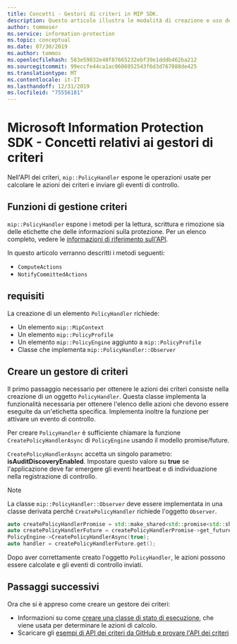 ```yaml
---
title: Concetti - Gestori di criteri in MIP SDK.
description: Questo articolo illustra le modalità di creazione e uso dei gestori dell'API Criteri per la chiamata di operazioni.
author: tommoser
ms.service: information-protection
ms.topic: conceptual
ms.date: 07/30/2019
ms.author: tommos
ms.openlocfilehash: 583e59832e40f87665232ebf39e1dddb462ba212
ms.sourcegitcommit: 99eccfe44ca1ac0606952543f6d3d767088de425
ms.translationtype: MT
ms.contentlocale: it-IT
ms.lasthandoff: 12/31/2019
ms.locfileid: "75556181"
---
```

# <a name="microsoft-information-protection-sdk---policy-handler-concepts"></a>Microsoft Information Protection SDK - Concetti relativi ai gestori di criteri

Nell'API dei criteri, `mip::PolicyHandler` espone le operazioni usate per calcolare le azioni dei criteri e inviare gli eventi di controllo.

## <a name="policy-handler-functions"></a>Funzioni di gestione criteri

`mip::PolicyHandler` espone i metodi per la lettura, scrittura e rimozione sia delle etichette che delle informazioni sulla protezione. Per un elenco completo, vedere le [informazioni di riferimento sull'API](reference/class_mip_PolicyHandler.md).

In questo articolo verranno descritti i metodi seguenti:

- `ComputeActions`
- `NotifyCommittedActions`

## <a name="requirements"></a>requisiti

La creazione di un elemento `PolicyHandler` richiede:

- Un elemento `mip::MipContext`
- Un elemento `mip::PolicyProfile`
- Un elemento `mip::PolicyEngine` aggiunto a `mip::PolicyProfile`
- Classe che implementa `mip::PolicyHandler::Observer`

## <a name="create-a-policy-handler"></a>Creare un gestore di criteri

Il primo passaggio necessario per ottenere le azioni dei criteri consiste nella creazione di un oggetto `PolicyHandler`. Questa classe implementa la funzionalità necessaria per ottenere l'elenco delle azioni che devono essere eseguite da un'etichetta specifica. Implementa inoltre la funzione per attivare un evento di controllo.

Per creare `PolicyHandler` è sufficiente chiamare la funzione `CreatePolicyHandlerAsync` di `PolicyEngine` usando il modello promise/future.

`CreatePolicyHandlerAsync` accetta un singolo parametro: **isAuditDiscoveryEnabled**. Impostare questo valore su **true** se l'applicazione deve far emergere gli eventi heartbeat e di individuazione nella registrazione di controllo.

> [!NOTE]
> La classe `mip::PolicyHandler::Observer` deve essere implementata in una classe derivata perché `CreatePolicyHandler` richiede l'oggetto `Observer`. 

```cpp
auto createPolicyHandlerPromise = std::make_shared<std::promise<std::shared_ptr<mip::PolicyHandler>>>();
auto createPolicyHandlerFuture = createPolicyHandlerPromise->get_future();
PolicyEngine->CreatePolicyHandlerAsync(true);
auto handler = createPolicyHandlerFuture.get();
```

Dopo aver correttamente creato l'oggetto `PolicyHandler`, le azioni possono essere calcolate e gli eventi di controllo inviati.

## <a name="next-steps"></a>Passaggi successivi

Ora che si è appreso come creare un gestore dei criteri:

- Informazioni su come [creare una classe di stato di esecuzione](concept-handler-policy-executionstate-cpp.md), che viene usata per determinare le azioni di calcolo.
- Scaricare gli [esempi di API dei criteri da GitHub e provare l'API dei criteri](https://azure.microsoft.com/resources/samples/?sort=0&term=mipsdk+policyapi)
